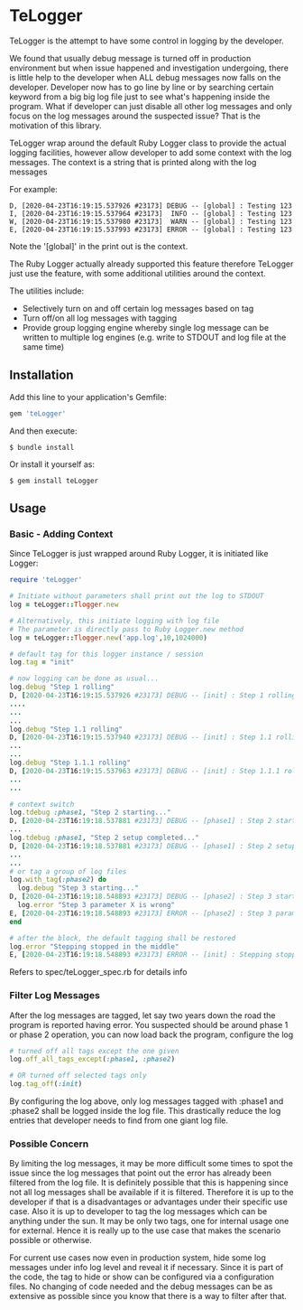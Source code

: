 # TeLogger

TeLogger is the attempt to have some control in logging by the developer.

We found that usually debug message is turned off in production environment but when issue happened and investigation undergoing, there is little help to the developer when ALL debug messages now falls on the developer. Developer now has to go line by line or by searching certain keyword from a big big log file just to see what's happening inside the program. What if developer can just disable all other log messages and only focus on the log messages around the suspected issue? That is the motivation of this library.

TeLogger wrap around the default Ruby Logger class to provide the actual logging facilities, however allow developer to add some context with the log messages. 
The context is a string that is printed along with the log messages

For example:

```console
D, [2020-04-23T16:19:15.537926 #23173] DEBUG -- [global] : Testing 123
I, [2020-04-23T16:19:15.537964 #23173]  INFO -- [global] : Testing 123
W, [2020-04-23T16:19:15.537980 #23173]  WARN -- [global] : Testing 123
E, [2020-04-23T16:19:15.537993 #23173] ERROR -- [global] : Testing 123
```
Note the '[global]' in the print out is the context.

The Ruby Logger actually already supported this feature therefore TeLogger just use the feature, with some additional utilities around the context.

The utilities include:
* Selectively turn on and off certain log messages based on tag
* Turn off/on all log messages with tagging
* Provide group logging engine whereby single log message can be written to multiple log engines (e.g. write to STDOUT and log file at the same time)


## Installation

Add this line to your application's Gemfile:

```ruby
gem 'teLogger'
```

And then execute:

    $ bundle install

Or install it yourself as:

    $ gem install teLogger

## Usage

### Basic - Adding Context

Since TeLogger is just wrapped around Ruby Logger, it is initiated like Logger:

```ruby
require 'teLogger'

# Initiate without parameters shall print out the log to STDOUT
log = teLogger::Tlogger.new

# Alternatively, this initiate logging with log file
# The parameter is directly pass to Ruby Logger.new method
log = teLogger::Tlogger.new('app.log',10,1024000)

# default tag for this logger instance / session
log.tag = "init"

# now logging can be done as usual...
log.debug "Step 1 rolling"
D, [2020-04-23T16:19:15.537926 #23173] DEBUG -- [init] : Step 1 rolling  # sample output
....
...
...
log.debug "Step 1.1 rolling"
D, [2020-04-23T16:19:15.537940 #23173] DEBUG -- [init] : Step 1.1 rolling  # sample output
...
...
log.debug "Step 1.1.1 rolling"
D, [2020-04-23T16:19:15.537963 #23173] DEBUG -- [init] : Step 1.1.1 rolling  # sample output
...
...

# context switch
log.tdebug :phase1, "Step 2 starting..."
D, [2020-04-23T16:19:18.537881 #23173] DEBUG -- [phase1] : Step 2 starting...  # sample output
...
log.tdebug :phase1, "Step 2 setup completed..."
D, [2020-04-23T16:19:18.537881 #23173] DEBUG -- [phase1] : Step 2 setup completed...  # sample output
...
...
# or tag a group of log files
log.with_tag(:phase2) do
  log.debug "Step 3 starting..."
D, [2020-04-23T16:19:18.548893 #23173] DEBUG -- [phase2] : Step 3 starting...  # sample output
  log.error "Step 3 parameter X is wrong"
E, [2020-04-23T16:19:18.548893 #23173] ERROR -- [phase2] : Step 3 parameter X is wrong  # sample output
end

# after the block, the default tagging shall be restored
log.error "Stepping stopped in the middle"
E, [2020-04-23T16:19:18.548893 #23173] ERROR -- [init] : Stepping stopped in the middle  # sample output
```

Refers to spec/teLogger\_spec.rb for details info


### Filter Log Messages

After the log messages are tagged, let say two years down the road the program is reported having error. You suspected should be around phase 1 or phase 2 operation, you can now load back the program, configure the log

```ruby
# turned off all tags except the one given
log.off_all_tags_except(:phase1, :phase2)

# OR turned off selected tags only
log.tag_off(:init)
```
By configuring the log above, only log messages tagged with :phase1 and :phase2 shall be logged inside the log file. This drastically reduce the log entries that developer needs to find from one giant log file.


### Possible Concern

By limiting the log messages, it may be more difficult some times to spot the issue since the log messages that point out the error has already been filtered from the log file. It is definitely possible that this is happening since not all log messages shall be available if it is filtered. Therefore it is up to the developer if that is a disadvantages or advantages under their specific use case. Also it is up to developer to tag the log messages which can be anything under the sun. It may be only two tags, one for internal usage one for external. Hence it is really up to the use case that makes the scenario possible or otherwise.

For current use cases now even in production system, hide some log messages under info log level and reveal it if necessary. Since it is part of the code, the tag to hide or show can be configured via a configuration files. No changing of code needed and the debug messages can be as extensive as possible since you know that there is a way to filter after that.  



